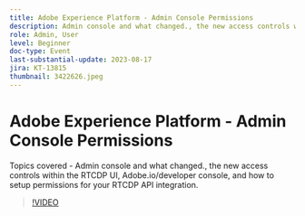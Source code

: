 ```yaml
---
title: Adobe Experience Platform - Admin Console Permissions
description: Admin console and what changed., the new access controls within the RTCDP UI, Adobe.io/developer console, and how to setup permissions for your RTCDP API integration.
role: Admin, User
level: Beginner
doc-type: Event
last-substantial-update: 2023-08-17
jira: KT-13815
thumbnail: 3422626.jpeg
---
```

# Adobe Experience Platform - Admin Console Permissions

Topics covered - Admin console and what changed., the new access controls within the RTCDP UI, Adobe.io/developer console, and how to setup permissions for your RTCDP API integration.

>[!VIDEO](https://video.tv.adobe.com/v/3422626/?learn=on)
